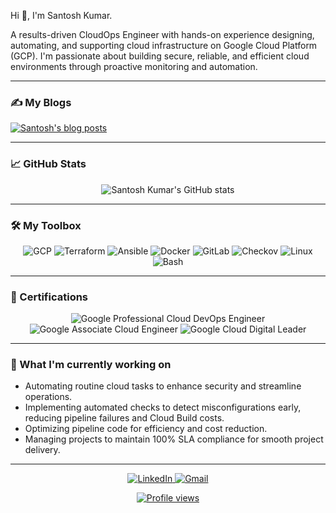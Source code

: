 Hi 👋, I'm Santosh Kumar.

A results-driven CloudOps Engineer with hands-on experience designing, automating, and supporting cloud infrastructure on Google Cloud Platform (GCP). I'm passionate about building secure, reliable, and efficient cloud environments through proactive monitoring and automation.

---
### ✍️ My Blogs
[![Santosh's blog posts](https://github-readme-stats.vercel.app/api/pin/?username=yeskaydee&repo=my-blogs&theme=vue&show_owner=true)](https://github.com/yeskaydee/my-blogs/blob/main/blogs.md)

---
### 📈 GitHub Stats

<p align="center">
  <img src="https://github-readme-stats.vercel.app/api?username=yeskaydee&show_icons=true&theme=vue&hide_border=true&rank_icon=circle" alt="Santosh Kumar's GitHub stats" />
  <!-- <img src="https://github-readme-streak-stats.herokuapp.com/?user=yeskaydee" alt="GitHub Streak" /> -->
</p>

---

### 🛠️ My Toolbox

<p align="center">
  <img alt="GCP" src="https://img.shields.io/badge/Google%20Cloud-4285F4?style=for-the-badge&logo=google-cloud&logoColor=white" />
  <img alt="Terraform" src="https://img.shields.io/badge/Terraform-7B42BC?style=for-the-badge&logo=terraform&logoColor=white" />
  <img alt="Ansible" src="https://img.shields.io/badge/Ansible-EE0000?style=for-the-badge&logo=ansible&logoColor=white" />
  <img alt="Docker" src="https://img.shields.io/badge/Docker-2496ED?style=for-the-badge&logo=docker&logoColor=white" />
  <img alt="GitLab" src="https://img.shields.io/badge/GitLab-FCA121?style=for-the-badge&logo=gitlab&logoColor=white" />
  <img alt="Checkov" src="https://img.shields.io/badge/Checkov-6C319C?style=for-the-badge&logo=checkov&logoColor=white" />
  <img alt="Linux" src="https://img.shields.io/badge/Linux-FCC624?style=for-the-badge&logo=linux&logoColor=black" />
  <img alt="Bash" src="https://img.shields.io/badge/Shell%20Script-121011?style=for-the-badge&logo=gnu-bash&logoColor=white" />
</p>

---

### 📜 Certifications

<p align="center">
  <img alt="Google Professional Cloud DevOps Engineer" src="https://img.shields.io/badge/Google%20Cloud-Professional%20DevOps%20Engineer-blue?style=for-the-badge&logo=google-cloud&logoColor=white" />
  <img alt="Google Associate Cloud Engineer" src="https://img.shields.io/badge/Google%20Cloud-Associate%20Cloud%20Engineer-blue?style=for-the-badge&logo=google-cloud&logoColor=white" />
  <img alt="Google Cloud Digital Leader" src="https://img.shields.io/badge/Google%20Cloud-Digital%20Leader-blue?style=for-the-badge&logo=google-cloud&logoColor=white" />
</p>

---

### 🚀 What I'm currently working on

* Automating routine cloud tasks to enhance security and streamline operations.
* Implementing automated checks to detect misconfigurations early, reducing pipeline failures and Cloud Build costs.
* Optimizing pipeline code for efficiency and cost reduction.
* Managing projects to maintain 100% SLA compliance for smooth project delivery.

---

<p align="center">
  <a href="https://linkedin.com/in/yeskaydee">
    <img src="https://img.shields.io/badge/LinkedIn-0077B5?style=for-the-badge&logo=linkedin&logoColor=white" alt="LinkedIn" />
  </a>
  <a href="mailto:yeskaydeecodes9@gmail.com">
    <img src="https://img.shields.io/badge/Gmail-D14836?style=for-the-badge&logo=gmail&logoColor=white" alt="Gmail" />
  </a>
</p>
<p align="center">
  <a href="https://github.com/yeskaydee">
    <img src="https://komarev.com/ghpvc/?username=yeskaydee&color=blue&style=for-the-badge&label=PROFILE+VIEWS" alt="Profile views" />
  </a>
</p>
